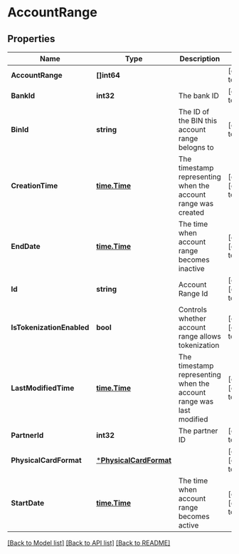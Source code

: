 # AccountRange

## Properties
Name | Type | Description | Notes
------------ | ------------- | ------------- | -------------
**AccountRange** | **[]int64** |  | [default to null]
**BankId** | **int32** | The bank ID | [default to null]
**BinId** | **string** | The ID of the BIN this account range belogns to | [default to null]
**CreationTime** | [**time.Time**](time.Time.md) | The timestamp representing when the account range was created | [optional] [default to null]
**EndDate** | [**time.Time**](time.Time.md) | The time when account range becomes inactive | [optional] [default to null]
**Id** | **string** | Account Range Id | [optional] [default to null]
**IsTokenizationEnabled** | **bool** | Controls whether account range allows tokenization | [optional] [default to false]
**LastModifiedTime** | [**time.Time**](time.Time.md) | The timestamp representing when the account range was last modified | [optional] [default to null]
**PartnerId** | **int32** | The partner ID | [default to null]
**PhysicalCardFormat** | [***PhysicalCardFormat**](physical_card_format.md) |  | [optional] [default to null]
**StartDate** | [**time.Time**](time.Time.md) | The time when account range becomes active | [optional] [default to null]

[[Back to Model list]](../README.md#documentation-for-models) [[Back to API list]](../README.md#documentation-for-api-endpoints) [[Back to README]](../README.md)

